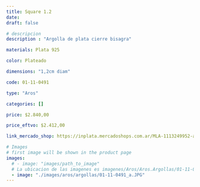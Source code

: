 ```yaml
---
title: Square 1.2
date: 
draft: false

# descripcion
description : "Argolla de plata cierre bisagra"

materials: Plata 925

color: Plateado

dimensions: "1,2cm diam"

code: 01-11-0491

type: "Aros"

categories: []

price: $2.840,00

price_eftvo: $2.412,00

link_mercado_shop: https://inplata.mercadoshops.com.ar/MLA-1113249952-aros-plata-925-argollas-square-1.2-_JM

# Images
# first image will be shown in the product page
images:
  # - image: "images/path_to_image"
  # La ubicacion de las imagenes es imagenes/Aros/Aros.Argollas/01-11-0491-square-1.2
  - image: "./images/aros/argollas/01-11-0491_a.JPG"
---
```

